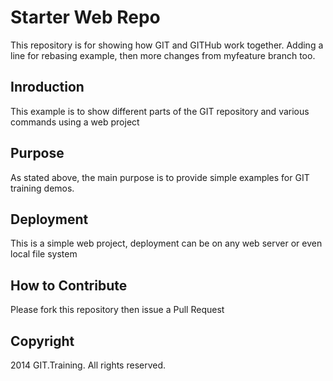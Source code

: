 # Starter Web Repo

This repository is for showing how GIT and GITHub work together. Adding a line for rebasing example, then more changes from myfeature branch too.

## Inroduction

This example is to show different parts of the GIT repository and various commands using a web project

## Purpose

As stated above, the main purpose is to provide simple examples for GIT training demos.

## Deployment

This is a simple web project, deployment can be on any web server or even local file system

## How to Contribute

Please fork this repository then issue a Pull Request

## Copyright

2014 GIT.Training. All rights reserved.